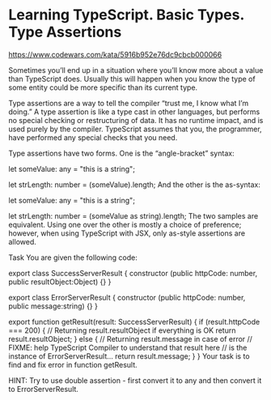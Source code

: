 # Learning TypeScript. Basic Types. Type Assertions

https://www.codewars.com/kata/5916b952e76dc9cbcb000066

Sometimes you’ll end up in a situation where you’ll know more about a value than TypeScript does. Usually this will happen when you know the type of some entity could be more specific than its current type.

Type assertions are a way to tell the compiler “trust me, I know what I’m doing.” A type assertion is like a type cast in other languages, but performs no special checking or restructuring of data. It has no runtime impact, and is used purely by the compiler. TypeScript assumes that you, the programmer, have performed any special checks that you need.

Type assertions have two forms. One is the “angle-bracket” syntax:

let someValue: any = "this is a string";

let strLength: number = (<string>someValue).length;
And the other is the as-syntax:

let someValue: any = "this is a string";

let strLength: number = (someValue as string).length;
The two samples are equivalent. Using one over the other is mostly a choice of preference; however, when using TypeScript with JSX, only as-style assertions are allowed.

Task
You are given the following code:

export class SuccessServerResult {
constructor (public httpCode: number, public resultObject:Object) {}
}

export class ErrorServerResult {
constructor (public httpCode: number, public message:string) {}
}

export function getResult(result: SuccessServerResult) {
if (result.httpCode === 200) {
// Returning result.resultObject if everything is OK
return result.resultObject;
} else {
// Returning result.message in case of error
// FIXME: help TypeScript Compiler to understand that result here
// is the instance of ErrorServerResult...
return result.message;
}
}
Your task is to find and fix error in function getResult.

HINT: Try to use double assertion - first convert it to any and then convert it to ErrorServerResult.
